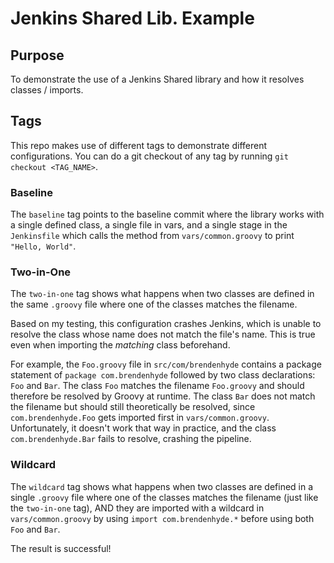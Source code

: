 # Jenkins Shared Lib. Example

## Purpose
To demonstrate the use of a Jenkins Shared library and how it resolves classes / imports.

## Tags
This repo makes use of different tags to demonstrate different configurations.
You can do a git checkout of any tag by running `git checkout <TAG_NAME>`.

### Baseline
The `baseline` tag points to the baseline commit where the library works with a single defined class, a single file in vars, and a single stage in the `Jenkinsfile` which calls the method from `vars/common.groovy` to print `"Hello, World"`.

### Two-in-One
The `two-in-one` tag shows what happens when two classes are defined in the same `.groovy` file where one of the classes matches the filename.

Based on my testing, this configuration crashes Jenkins, which is unable to resolve the class whose name does not match the file's name.
This is true even when importing the _matching_ class beforehand.

For example, the `Foo.groovy` file in `src/com/brendenhyde` contains a package statement of `package com.brendenhyde` followed by two class declarations: `Foo` and `Bar`.
The class `Foo` matches the filename `Foo.groovy` and should therefore be resolved by Groovy at runtime.
The class `Bar` does not match the filename but should still theoretically be resolved, since `com.brendenhyde.Foo` gets imported first in `vars/common.groovy`.
Unfortunately, it doesn't work that way in practice, and the class `com.brendenhyde.Bar` fails to resolve, crashing the pipeline.

### Wildcard
The `wildcard` tag shows what happens when two classes are defined in a single `.groovy` file where one of the classes matches the filename (just like the `two-in-one` tag), AND they are imported with a wildcard in `vars/common.groovy` by using `import com.brendenhyde.*` before using both `Foo` and `Bar`.

The result is successful!